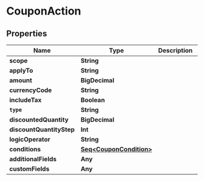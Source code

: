 

# CouponAction


## Properties

Name | Type | Description | Notes
------------ | ------------- | ------------- | -------------
**scope** | **String** |  |  [optional]
**applyTo** | **String** |  |  [optional]
**amount** | **BigDecimal** |  |  [optional]
**currencyCode** | **String** |  |  [optional]
**includeTax** | **Boolean** |  |  [optional]
**`type`** | **String** |  |  [optional]
**discountedQuantity** | **BigDecimal** |  |  [optional]
**discountQuantityStep** | **Int** |  |  [optional]
**logicOperator** | **String** |  |  [optional]
**conditions** | [**Seq&lt;CouponCondition&gt;**](CouponCondition.md) |  |  [optional]
**additionalFields** | **Any** |  |  [optional]
**customFields** | **Any** |  |  [optional]



